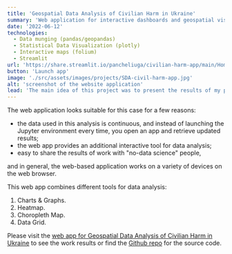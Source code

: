 ```yaml
---
title: 'Geospatial Data Analysis of Civilian Harm in Ukraine'
summary: 'Web application for interactive dashboards and geospatial visualization of Civilian Harm in Ukraine.'
date: '2022-06-12'
technologies:
  - Data munging (pandas/geopandas)
  - Statistical Data Visualization (plotly)
  - Interactive maps (folium)
  - Streamlit
url: 'https://share.streamlit.io/pancheliuga/civilian-harm-app/main/Home.py'
button: 'Launch app'
image: './src/assets/images/projects/SDA-civil-harm-app.jpg'
alt: 'screenshot of the website application'
lead: 'The main idea of this project was to present the results of my previous work - [Spatial Data Analysis of Civilian Harm in Ukraine](/projects/spatial-data-analysis-of-civilian-harm-in-ukraine/), which was made in the Jupyter notebook, to a broad audience.'
---
```


The web application looks suitable for this case for a few reasons:

- the data used in this analysis is continuous, and instead of launching the Jupyter environment every time, you open an app and retrieve updated results;
- the web app provides an additional interactive tool for data analysis;
- easy to share the results of work with "no-data science" people,

and in general, the web-based application works on a variety of devices on the web browser.

This web app combines different tools for data analysis:

1. Charts & Graphs.
2. Heatmap.
3. Choropleth Map.
4. Data Grid.

Please visit the [web app for Geospatial Data Analysis of Civilian Harm in Ukraine](https://share.streamlit.io/pancheliuga/civilian-harm-app/main/Home.py) to see the work results or find the [Github repo](https://github.com/Pancheliuga/civilian-harm-app) for the source code.
